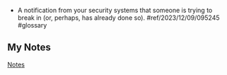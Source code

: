 - A notification from your security systems that someone is trying to break in (or, perhaps, has already done so). #ref/2023/12/09/095245  #glossary 
## My Notes
[Notes](mynotes/alert-notes.md)
